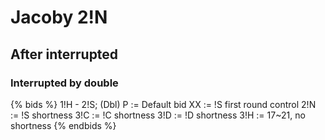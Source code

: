 # Jacoby 2!N
## After interrupted
### Interrupted by double
{% bids %}
1!H - 2!S; (Dbl)
P   := Default bid
XX  := !S first round control
2!N := !S shortness
3!C := !C shortness
3!D := !D shortness
3!H := 17~21, no shortness
{% endbids %}
